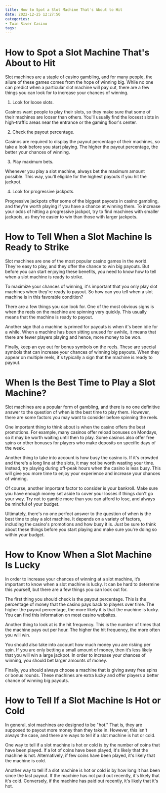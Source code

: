 ```yaml
---
title: How to Spot a Slot Machine That's About to Hit
date: 2022-12-25 12:27:50
categories:
- Twin River Casino
tags:
---
```



#  How to Spot a Slot Machine That's About to Hit

Slot machines are a staple of casino gambling, and for many people, the allure of these games comes from the hope of winning big. While no one can predict when a particular slot machine will pay out, there are a few things you can look for to increase your chances of winning.

1. Look for loose slots.

Casinos want people to play their slots, so they make sure that some of their machines are looser than others. You'll usually find the loosest slots in high-traffic areas near the entrance or the gaming floor's center.

2. Check the payout percentage.

Casinos are required to display the payout percentage of their machines, so take a look before you start playing. The higher the payout percentage, the better your chances of winning.

3. Play maximum bets.

Whenever you play a slot machine, always bet the maximum amount possible. This way, you'll eligible for the highest payouts if you hit the jackpot.

4. Look for progressive jackpots.

Progressive jackpots offer some of the biggest payouts in casino gambling, and they're worth playing if you have a chance at winning them. To increase your odds of hitting a progressive jackpot, try to find machines with smaller jackpots, as they're easier to win than those with larger jackpots.

#  How to Tell When a Slot Machine Is Ready to Strike

Slot machines are one of the most popular casino games in the world. They're easy to play, and they offer the chance to win big payouts. But before you can start enjoying these benefits, you need to know how to tell when a slot machine is ready to strike.

To maximize your chances of winning, it's important that you only play slot machines when they're ready to payout. So how can you tell when a slot machine is in this favorable condition?

There are a few things you can look for. One of the most obvious signs is when the reels on the machine are spinning very quickly. This usually means that the machine is ready to payout.

Another sign that a machine is primed for payouts is when it's been idle for a while. When a machine has been sitting unused for awhile, it means that there are fewer players playing and hence, more money to be won.

Finally, keep an eye out for bonus symbols on the reels. These are special symbols that can increase your chances of winning big payouts. When they appear on multiple reels, it's typically a sign that the machine is ready to payout.

#  When Is the Best Time to Play a Slot Machine?

Slot machines are a popular form of gambling, and there is no one definitive answer to the question of when is the best time to play them. However, there are some factors you may want to consider before spinning the reels.

One important thing to think about is when the casino offers the best promotions. For example, many casinos offer reload bonuses on Mondays, so it may be worth waiting until then to play. Some casinos also offer free spins or other bonuses for players who make deposits on specific days of the week.

Another thing to take into account is how busy the casino is. If it's crowded and there's a long line at the slots, it may not be worth wasting your time. Instead, try playing during off-peak hours when the casino is less busy. This will give you more time to enjoy your experience and increase your chances of winning.

Of course, another important factor to consider is your bankroll. Make sure you have enough money set aside to cover your losses if things don't go your way. Try not to gamble more than you can afford to lose, and always be mindful of your budget.

Ultimately, there's no one perfect answer to the question of when is the best time to play a slot machine. It depends on a variety of factors, including the casino's promotions and how busy it is. Just be sure to think about these things before you start playing and make sure you're doing so within your budget.

#  How to Know When a Slot Machine Is Lucky

In order to increase your chances of winning at a slot machine, it’s important to know when a slot machine is lucky. It can be hard to determine this yourself, but there are a few things you can look out for.

The first thing you should check is the payout percentage. This is the percentage of money that the casino pays back to players over time. The higher the payout percentage, the more likely it is that the machine is lucky. You can find this information on most casino websites.

Another thing to look at is the hit frequency. This is the number of times that the machine pays out per hour. The higher the hit frequency, the more often you will win.

You should also take into account how much money you are risking per spin. If you are only betting a small amount of money, then it’s less likely that you will win a large jackpot. In order to increase your chances of winning, you should bet larger amounts of money.

Finally, you should always choose a machine that is giving away free spins or bonus rounds. These machines are extra lucky and offer players a better chance of winning big payouts.

#  How to Tell If a Slot Machine Is Hot or Cold

In general, slot machines are designed to be "hot." That is, they are supposed to payout more money than they take in. However, this isn't always the case, and there are ways to tell if a slot machine is hot or cold.

One way to tell if a slot machine is hot or cold is by the number of coins that have been played. If a lot of coins have been played, it's likely that the machine is hot. Alternatively, if few coins have been played, it's likely that the machine is cold.

Another way to tell if a slot machine is hot or cold is by how long it has been since the last payout. If the machine has not paid out recently, it's likely that it's cold. Conversely, if the machine has paid out recently, it's likely that it's hot.